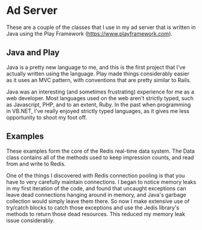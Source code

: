 Ad Server
=========

These are a couple of the classes that I use in my ad server that is written in Java using the Play Framework
(https://www.playframework.com).

Java and Play
-------------

Java is a pretty new language to me, and this is the first project that I've actually written using the language. Play
made things considerably easier as it uses an MVC pattern, with conventions that are pretty similar to Rails.

Java was an interesting (and sometimes frustrating) experience for me as a web developer. Most languages used on the web
aren't strictly typed, such as Javascript, PHP, and to an extent, Ruby. In the past when programming in VB.NET, I've
really enjoyed strictly typed languages, as it gives me less opportunity to shoot my foot off.

Examples
--------

These examples form the core of the Redis real-time data system. The Data class contains all of the methods used to
keep impression counts, and read from and write to Redis.

One of the things I discovered with Redis connection pooling is that you have to very carefully maintain connections. I
began to notice memory leaks in my first iteration of the code, and found that uncaught exceptions can leave dead
connections hanging around in memory, and Java's garbage collection would simply leave them there. So now I make
extensive use of try/catch blocks to catch those exceptions and use the Jedis library's methods to return those dead
resources. This reduced my memory leak issue considerably.